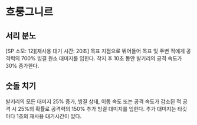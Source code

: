# 흐룽그니르

## 서리 분노

[SP 소모: 12][재사용 대기 시간: 20초] 목표 지점으로 뛰어들어 목표 및 주변 적에게 공격력의 700% 빙결 원소 대미지를 입힌다. 착지 후 10초 동안 발키리의 공격 속도가 30% 증가한다.

## 숫돌 치기

발키리의 모든 대미지 25% 증가, 빙결 상태, 이동 속도 또는 공격 속도가 감소된 적 공격 시 25%의 확률로 공격력의 150% 추가 빙결 대미지를 입힌다. 추가 대미지는 타깃마다 1초의 재사용 대기시간이 있다.
